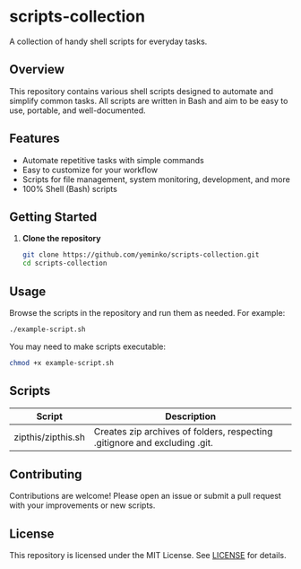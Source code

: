 # scripts-collection

A collection of handy shell scripts for everyday tasks.

## Overview

This repository contains various shell scripts designed to automate and simplify common tasks. All scripts are written in Bash and aim to be easy to use, portable, and well-documented.

## Features

- Automate repetitive tasks with simple commands
- Easy to customize for your workflow
- Scripts for file management, system monitoring, development, and more
- 100% Shell (Bash) scripts

## Getting Started

1. **Clone the repository**

   ```bash
   git clone https://github.com/yeminko/scripts-collection.git
   cd scripts-collection
   ```

## Usage

Browse the scripts in the repository and run them as needed. For example:

```bash
./example-script.sh
```

You may need to make scripts executable:

```bash
chmod +x example-script.sh
```

## Scripts

| Script             | Description                                                                |
|--------------------|----------------------------------------------------------------------------|
| zipthis/zipthis.sh | Creates zip archives of folders, respecting .gitignore and excluding .git.  |

## Contributing

Contributions are welcome! Please open an issue or submit a pull request with your improvements or new scripts.

## License

This repository is licensed under the MIT License. See [LICENSE](LICENSE) for details.
